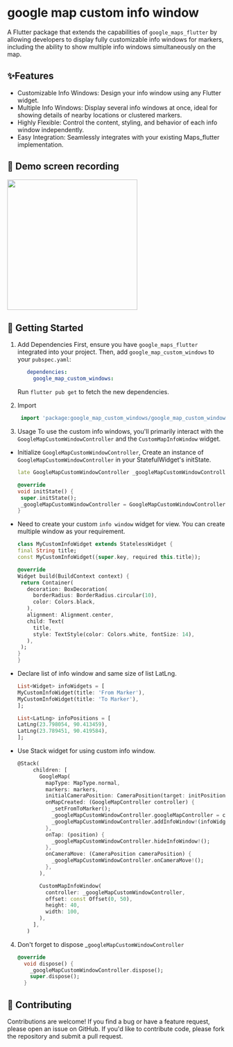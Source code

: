 # google map custom info window

A Flutter package that extends the capabilities of `google_maps_flutter` by allowing developers to display fully customizable info windows for markers, including the ability to show multiple info windows simultaneously on the map.

## ✨Features
- Customizable Info Windows: Design your info window using any Flutter widget.
- Multiple Info Windows: Display several info windows at once, ideal for showing details of nearby locations or clustered markers.
- Highly Flexible: Control the content, styling, and behavior of each info window independently.
- Easy Integration: Seamlessly integrates with your existing Maps_flutter implementation.

## 📸 Demo screen recording

<img src="https://github.com/shohag7552/google_map_custom_windows/blob/main/example/google_map_custom_windows.gif"  width="300"/>

## 🚀 Getting Started
1. Add Dependencies
    First, ensure you have `google_maps_flutter` integrated into your project. Then, add `google_map_custom_windows` to your `pubspec.yaml`:

   ```yaml
      dependencies:
        google_map_custom_windows:
   ```

   Run `flutter pub get` to fetch the new dependencies.

2. Import
   ```dart 
    import 'package:google_map_custom_windows/google_map_custom_windows.dart';
   ```
3. Usage
   To use the custom info windows, you'll primarily interact with the `GoogleMapCustomWindowController` and the `CustomMapInfoWindow` widget.

* Initialize `GoogleMapCustomWindowController`, Create an instance of `GoogleMapCustomWindowController` in your StatefulWidget's initState.
   ```dart
  late GoogleMapCustomWindowController _googleMapCustomWindowController;

  @override
  void initState() {
    super.initState();
    _googleMapCustomWindowController = GoogleMapCustomWindowController();
  }
   ```
* Need to create your custom `info window` widget for view. You can create multiple window as your requirement.
   ```dart
  class MyCustomInfoWidget extends StatelessWidget {
  final String title;
  const MyCustomInfoWidget({super.key, required this.title});

  @override
  Widget build(BuildContext context) {
    return Container(
      decoration: BoxDecoration(
        borderRadius: BorderRadius.circular(10),
        color: Colors.black,
      ),
      alignment: Alignment.center,
      child: Text(
        title,
        style: TextStyle(color: Colors.white, fontSize: 14),
      ),
    );
  }
  }
  ```
* Declare list of info window and same size of list LatLng.
    ```dart
    List<Widget> infoWidgets = [
    MyCustomInfoWidget(title: 'From Marker'),
    MyCustomInfoWidget(title: 'To Marker'),
  ];

  List<LatLng> infoPositions = [
    LatLng(23.798054, 90.413459),
    LatLng(23.789451, 90.419584),
  ];
    ```
* Use Stack widget for using custom info window.
   ```dart
  @Stack(
        children: [
          GoogleMap(
            mapType: MapType.normal,
            markers: markers,
            initialCameraPosition: CameraPosition(target: initPosition, zoom: 15),
            onMapCreated: (GoogleMapController controller) {
              _setFromToMarker();
              _googleMapCustomWindowController.googleMapController = controller;
              _googleMapCustomWindowController.addInfoWindow!(infoWidgets, infoPositions);
            },
            onTap: (position) {
              _googleMapCustomWindowController.hideInfoWindow!();
            },
            onCameraMove: (CameraPosition cameraPosition) {
              _googleMapCustomWindowController.onCameraMove!();
            },
          ),

          CustomMapInfoWindow(
            controller: _googleMapCustomWindowController,
            offset: const Offset(0, 50),
            height: 40,
            width: 100,
          ),
        ],
      )
  ```
4. Don't forget to dispose _`googleMapCustomWindowController`
    ```dart
    @override
      void dispose() {
        _googleMapCustomWindowController.dispose();
        super.dispose();
      }
    ```

## 🤝 Contributing
Contributions are welcome! If you find a bug or have a feature request, please open an issue on GitHub. If you'd like to contribute code, please fork the repository and submit a pull request.

[//]: # (📄 License)

[//]: # (This package is released under the MIT License.)